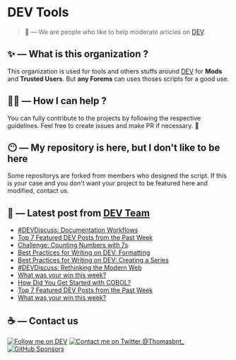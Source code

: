 # DEV Tools

> 🔧 — We are people who like to help moderate articles on [DEV](https://dev.to).

## ✨ — What is this organization ?

This organization is used for tools and others stuffs around [DEV](https://dev.to) for **Mods** and **Trusted Users**. But __any Forems__ can uses thoses scripts for a good use.


## 💪🏼 — How I can help ?

You can fully contribute to the projects by following the respective guidelines. Feel free to create issues and make PR if necessary. 🎉

## 😶 — My repository is here, but I don't like to be here

Some repositorys are forked from members who designed the script. If this is your case and you don't want your project to be featured here and modified, contact us.

## 📝 — Latest post from [DEV Team](https://dev.to/devteam)

<!-- BLOG-POST-LIST:START -->
- [#DEVDiscuss: Documentation Workflows](https://dev.to/devteam/devdiscuss-documentation-workflows-4hok)
- [Top 7 Featured DEV Posts from the Past Week](https://dev.to/devteam/top-7-featured-dev-posts-from-the-past-week-4o7a)
- [Challenge: Counting Numbers with 7s](https://dev.to/devteam/challenge-counting-numbers-with-7s-33c7)
- [Best Practices for Writing on DEV: Formatting](https://dev.to/devteam/best-practices-for-writing-on-dev-formatting-5fnc)
- [Best Practices for Writing on DEV: Creating a Series](https://dev.to/devteam/best-practices-for-writing-on-dev-creating-a-series-2bgj)
- [#DEVDiscuss: Rethinking the Modern Web](https://dev.to/devteam/devdiscuss-rethinking-the-modern-web-30e4)
- [What was your win this week?](https://dev.to/devteam/what-was-your-win-this-week-43im)
- [How Did You Get Started with COBOL?](https://dev.to/devteam/how-did-you-get-started-with-cobol-3b3i)
- [Top 7 Featured DEV Posts from the Past Week](https://dev.to/devteam/top-7-featured-dev-posts-from-the-past-week-316h)
- [What was your win this week?](https://dev.to/devteam/what-was-your-win-this-week-333n)
<!-- BLOG-POST-LIST:END -->


## ☕ — Contact us

[![Follow me on DEV](https://img.shields.io/badge/dev.to-%2308090A.svg?&style=for-the-badge&logo=dev.to&logoColor=white&alt=devto)](https://dev.to/thomasbnt)
[![Contact me on Twitter @Thomasbnt_](https://img.shields.io/badge/Contact%20me%20on%20Twitter-%231DA1F2.svg?&style=for-the-badge&logo=twitter&logoColor=white&alt=twitter)](https://twitter.com/messages/1142357270-1142357270?text=Hello,%20I%20contact%20you%20from%20devtotools%20&recipient_id=1142357270) [![GitHub Sponsors](https://img.shields.io/badge/Sponsor%20me-%23EA54AE.svg?&style=for-the-badge&logo=github-sponsors&logoColor=white)](https://github.com/sponsors/thomasbnt)


